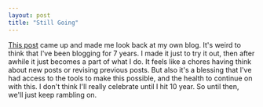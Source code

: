 ```yaml
---
layout: post
title: "Still Going"
---
```


[This post](https://news.ycombinator.com/item?id=41646531) came up and made me look back at my own blog. It's weird to think that I've been blogging for 7 years. I made it just to try it out, then after awhile it just becomes a part of what I do. It feels like a chores having think about new posts or revising previous posts. But also it's a blessing that I've had access to the tools to make this possible, and the health to continue on with this. I don't think I'll really celebrate until I hit 10 year.  So until then, we'll just keep rambling on.